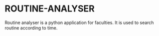 # ROUTINE-ANALYSER
Routine analyser is a python application for faculties. It is used to search routine according to time.
